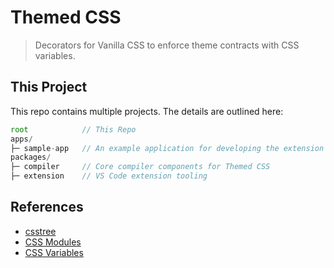 # Themed CSS

> Decorators for Vanilla CSS to enforce theme contracts with CSS variables.

## This Project

This repo contains multiple projects. The details are outlined here:

```ts
root			// This Repo
apps/
├─ sample-app	// An example application for developing the extension
packages/
├─ compiler		// Core compiler components for Themed CSS
├─ extension	// VS Code extension tooling
```

## References

- [csstree](https://csstree.github.io/docs/)
- [CSS Modules](https://github.com/css-modules/css-modules)
- [CSS Variables](https://developer.mozilla.org/en-US/docs/Web/CSS/Using_CSS_custom_properties)
